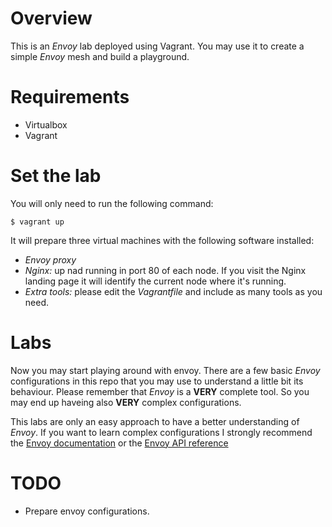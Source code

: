 # Overview

This is an _Envoy_ lab deployed using Vagrant.
You may use it to create a simple _Envoy_ mesh and build a playground.

# Requirements

* Virtualbox
* Vagrant

# Set the lab

You will only need to run the following command:

```
$ vagrant up
```

It will prepare three virtual machines with the following software installed:

* _Envoy proxy_
* _Nginx:_ up nad running in port 80 of each node. If you visit the Nginx landing page it will identify the current node where it's running.
* _Extra tools:_ please edit the _Vagrantfile_ and include as many tools as you need.

# Labs

Now you may start playing around with envoy.
There are a few basic _Envoy_ configurations in this repo that you may use to understand a little bit its behaviour. Please remember that _Envoy_ is a **VERY** complete tool. So you may end up haveing also **VERY** complex configurations.

This labs are only an easy approach to have a better understanding of _Envoy_. If you want to learn complex configurations I strongly recommend the [Envoy documentation](https://www.envoyproxy.io/docs/envoy/latest/) or the [Envoy API reference](https://www.envoyproxy.io/docs/envoy/latest/api-v2/api)

# TODO

* Prepare envoy configurations.
